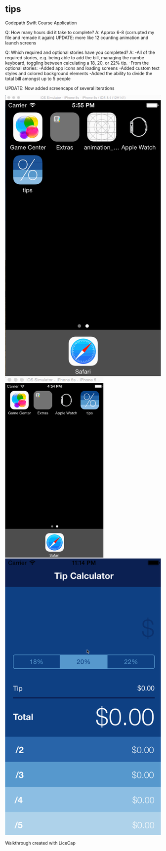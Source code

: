 # tips
Codepath Swift Course Application

Q: How many hours did it take to complete? 
A: Approx 6-8 (corrupted my file and remade it again)
UPDATE: more like 12 counting animation and launch screens

Q: Which required and optional stories have you completed?
A: 
-All of the required stories, e.g. being able to add the bill, managing the numbe keyboard, toggling between calculating a 18, 20, or 22% tip. 
-From the optional stories:
-Added app icons and loading screens
-Added custom text styles and colored background elements
-Added the ability to divide the total bill amongst up to 5 people

UPDATE: Now added screencaps of several iterations

![alt tag](https://raw.githubusercontent.com/angelsteger/tips/master/screencapture2.gif)
![alt tag](https://raw.githubusercontent.com/angelsteger/tips/master/screencapture1.gif)
![alt tag](https://raw.githubusercontent.com/angelsteger/tips/master/screencapture.gif)

Walkthrough created with LiceCap
